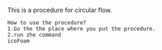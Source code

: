 
This is a procedure for circular flow. 
    
	How to use the procedure?
    1.Go the the place where you put the procedure.
    2.run zhe command
    icoFoam

